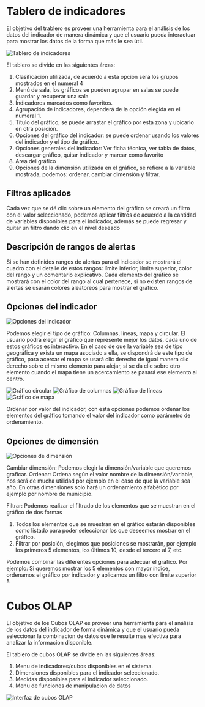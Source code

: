 # Tablero de indicadores
El objetivo del trablero es proveer una herramienta para el análisis de los datos del indicador de manera dinámica y que el usuario pueda interactuar para mostrar los datos de la forma que más le sea útil.

![Tablero de indicadores](tablero.png)

El tablero se divide en las siguientes áreas:

1. Clasificación utilizada, de acuerdo a esta opción será los grupos mostrados en el numeral 4
2. Menú de sala, los gráficos se pueden agrupar en salas se puede guardar y recuperar una sala
3. Indicadores marcados como favoritos.
4. Agrupación de indicadores, dependerá de la opción elegida en el numeral 1.
5. Título del gráfico, se puede arrastar el gráfico por esta zona y ubicarlo en otra posición.
6. Opciones del gráfico del indicador: se puede ordenar usando los valores del indicador y el tipo de gráfico.
7. Opciones generales del indicador: Ver ficha técnica, ver tabla de datos, descargar gráfico, quitar indicador y marcar como favorito
8. Area del gráfico
9. Opciones de la dimensión utilizada en el gráfico, se refiere a la variable mostrada, podemos: ordenar, cambiar dimensión y filtrar.


## Filtros aplicados
Cada vez que se dé clic sobre un elemento del gráfico se creará un filtro con el valor seleccionado, podemos aplicar filtros de acuerdo a la cantidad de variables disponibles para el indicador, además se puede regresar y quitar un filtro dando clic en el nivel deseado

## Descripción de rangos de alertas
Si se han definidos rangos de alertas para el indicador se mostrará el cuadro con el detalle de estos rangos: límite inferior, límite superior, color del rango y un comentario explicativo.
Cada elemento del gráfico se mostrará con el color del rango al cual pertenece, si no existen rangos de alertas se usarán colores aleatoreos para mostrar el gráfico.

## Opciones del indicador

![Opciones del indicador](opciones_indicador.png)

Podemos elegir el tipo de gráfico: Columnas, líneas, mapa y circular. El usuario podrá elegir el gráfico que represente mejor los datos, cada uno de estos gráficos es interactivo.
En el caso de que la variable sea de tipo geográfica y exista un mapa asociado a ella, se dispondrá de este tipo
de gráfico, para acercar el mapa se usará clic derecho de igual manera clic derecho sobre el mismo elemento
para alejar, si se da clic sobre otro elemento cuando el mapa tiene un acercamiento se pasará ese elemento al centro.

![Gráfico circular](region_pastel.png)
![Gráfico de columnas](region_columnas.png)
![Gráfico de líneas](region_lineas.png)
![Gráfico de mapa](grafico_mapa.png)

Ordenar por valor del indicador, con esta opciones podemos ordenar los elementos del gráfico tomando el valor del indicador como parámetro de ordenamiento.

## Opciones de dimensión
![Opciones de dimensión](opciones_dimension.png)

Cambiar dimensión: Podemos elegir la dimensión/variable que queremos graficar.
Ordenar: Ordena según el valor nombre de la dimensión/variable, nos será de mucha utilidad por ejemplo en el caso de que la variable sea año. En otras dimensiones solo hará un ordenamiento alfabético por ejemplo por nombre de municipio.

Filtrar: Podemos realizar el filtrado de los elementos que se muestran en el gráfico de dos formas

1. Todos los elementos que se muestran en el gráfico estarán disponibles como listado para poder seleccionar los que deseemos mostrar en el gráfico.
2. Filtrar por posición, elegimos que posiciones se mostrarán, por ejemplo los primeros 5 elementos, los últimos 10, desde el tercero al 7, etc.

Podemos combinar las diferentes opciones para adecuar el gráfico. Por ejemplo: Si queremos mostrar los 5 elementos con mayor índice, ordenamos el gráfico por indicador y aplicamos un filtro con límite superior 5


# Cubos OLAP

El objetivo de los Cubos OLAP es proveer una herramienta para el análisis de los datos del indicador de forma dinámica y que el usuario pueda seleccionar la combinacion de datos que le resulte mas efectiva para analizar la informacion disponible.

El tablero de cubos OLAP se divide en las siguientes áreas:

1. Menu de indicadores/cubos disponibles en el sistema.
2. Dimensiones disponibles para el indicador seleccionado.
3. Medidas disponibles para el indicador seleccionado.
4. Menu de funciones de manipulacion de datos 

![Interfaz de cubos OLAP](cubos_olap.png)

